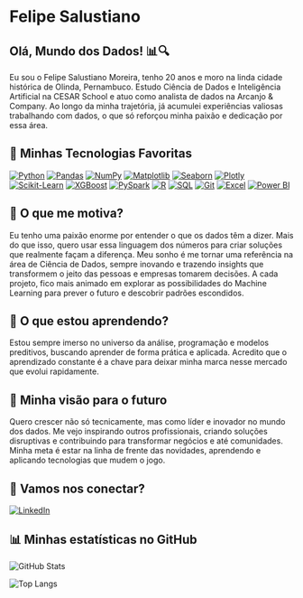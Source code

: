 # Felipe Salustiano

## Olá, Mundo dos Dados! 📊🔍  
Eu sou o Felipe Salustiano Moreira, tenho 20 anos e moro na linda cidade histórica de Olinda, Pernambuco. Estudo Ciência de Dados e Inteligência Artificial na CESAR School e atuo como analista de dados na Arcanjo & Company. Ao longo da minha trajetória, já acumulei experiências valiosas trabalhando com dados, o que só reforçou minha paixão e dedicação por essa área.

## 💾 Minhas Tecnologias Favoritas

[![Python](https://img.shields.io/badge/Python-3776AB?style=for-the-badge&logo=python&logoColor=white)](https://www.python.org/) [![Pandas](https://img.shields.io/badge/Pandas-150458?style=for-the-badge&logo=pandas&logoColor=white)](https://pandas.pydata.org/) [![NumPy](https://img.shields.io/badge/NumPy-013243?style=for-the-badge&logo=numpy&logoColor=white)](https://numpy.org/) [![Matplotlib](https://img.shields.io/badge/Matplotlib-11557C?style=for-the-badge&logo=plotly&logoColor=white)](https://matplotlib.org/) [![Seaborn](https://img.shields.io/badge/Seaborn-008080?style=for-the-badge&logo=python&logoColor=white)](https://seaborn.pydata.org/) [![Plotly](https://img.shields.io/badge/Plotly-3F4F75?style=for-the-badge&logo=plotly&logoColor=white)](https://plotly.com/) [![Scikit-Learn](https://img.shields.io/badge/Scikit%20Learn-F7931E?style=for-the-badge&logo=scikit-learn&logoColor=white)](https://scikit-learn.org/) [![XGBoost](https://img.shields.io/badge/XGBoost-FF7F00?style=for-the-badge&logo=xgboost&logoColor=white)](https://xgboost.readthedocs.io/) [![PySpark](https://img.shields.io/badge/PySpark-E25A1C?style=for-the-badge&logo=apache-spark&logoColor=white)](https://spark.apache.org/docs/latest/api/python/) [![R](https://img.shields.io/badge/R-276DC3?style=for-the-badge&logo=r&logoColor=white)](https://www.r-project.org/) [![SQL](https://img.shields.io/badge/SQL-336791?style=for-the-badge&logo=postgresql&logoColor=white)](https://www.postgresql.org/) [![Git](https://img.shields.io/badge/Git-F05032?style=for-the-badge&logo=git&logoColor=white)](https://git-scm.com/) [![Excel](https://img.shields.io/badge/Excel-217346?style=for-the-badge&logo=microsoft-excel&logoColor=white)](https://www.microsoft.com/pt-br/microsoft-365/excel) [![Power BI](https://img.shields.io/badge/Power%20BI-F2C811?style=for-the-badge&logo=power-bi&logoColor=black)](https://powerbi.microsoft.com/pt-br/)

## 🚀 O que me motiva?  
Eu tenho uma paixão enorme por entender o que os dados têm a dizer. Mais do que isso, quero usar essa linguagem dos números para criar soluções que realmente façam a diferença. Meu sonho é me tornar uma referência na área de Ciência de Dados, sempre inovando e trazendo insights que transformem o jeito das pessoas e empresas tomarem decisões. A cada projeto, fico mais animado em explorar as possibilidades do Machine Learning para prever o futuro e descobrir padrões escondidos.

## 📖 O que estou aprendendo?  
Estou sempre imerso no universo da análise, programação e modelos preditivos, buscando aprender de forma prática e aplicada. Acredito que o aprendizado constante é a chave para deixar minha marca nesse mercado que evolui rapidamente.

## 🎯 Minha visão para o futuro  
Quero crescer não só tecnicamente, mas como líder e inovador no mundo dos dados. Me vejo inspirando outros profissionais, criando soluções disruptivas e contribuindo para transformar negócios e até comunidades. Minha meta é estar na linha de frente das novidades, aprendendo e aplicando tecnologias que mudem o jogo.

## 🔗 Vamos nos conectar?  
[![LinkedIn](https://img.shields.io/badge/LinkedIn-0077B5?style=for-the-badge&logo=linkedin&logoColor=white)](https://www.linkedin.com/in/felipesalustianomoreira)

## 📊 Minhas estatísticas no GitHub  

![GitHub Stats](https://github-readme-stats.vercel.app/api?username=FelipeSalustiano&show_icons=true&theme=radical)  

![Top Langs](https://github-readme-stats.vercel.app/api/top-langs/?username=FelipeSalustiano&layout=compact&theme=radical)  

